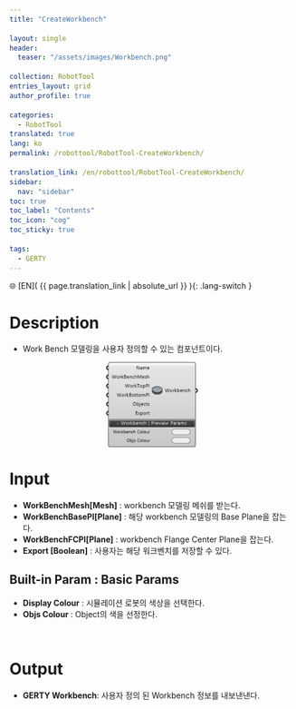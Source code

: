 ```yaml
---
title: "CreateWorkbench"

layout: single
header:
  teaser: "/assets/images/Workbench.png"

collection: RobotTool
entries_layout: grid
author_profile: true

categories:
  - RobotTool
translated: true
lang: ko
permalink: /robottool/RobotTool-CreateWorkbench/

translation_link: /en/robottool/RobotTool-CreateWorkbench/
sidebar:
  nav: "sidebar"
toc: true
toc_label: "Contents"
toc_icon: "cog"
toc_sticky: true

tags: 
  - GERTY
---
```


🌐 [EN]( {{ page.translation_link | absolute_url }} ){: .lang-switch }

# Description

* Work Bench 모델링을 사용자 정의할 수 있는 컴포넌트이다.

<p align="center">  <img src="/assets/images/Workbench.png" align="center" width="32%"></p>

# Input

* **WorkBenchMesh[Mesh]** : workbench 모델링 메쉬를 받는다.
* **WorkBenchBasePl[Plane]** : 해당 workbench 모델링의 Base Plane을 잡는다.
* **WorkBenchFCPl[Plane]** : workbench Flange Center Plane을 잡는다.
* **Export [Boolean]** : 사용자는 해당 워크벤치를 저장할 수 있다.

## Built-in Param : Basic Params

* **Display Colour** : 시뮬레이션 로봇의 색상을 선택한다.
* **Objs Colour** : Object의 색을 선정한다.

<br>

# Output

* **GERTY Workbench**: 사용자 정의 된 Workbench 정보를 내보낸낸다.

